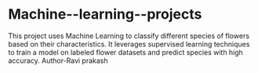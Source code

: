# Machine--learning--projects
This project uses Machine Learning to classify different species of flowers based on their characteristics. It leverages supervised learning techniques to train a model on labeled flower datasets and predict species with high accuracy.
Author-Ravi prakash
